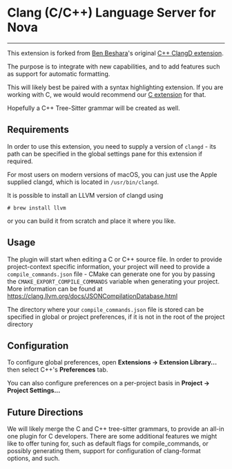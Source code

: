 # Clang (C/C++) Language Server for Nova

---

This extension is forked from [Ben Beshara][1]'s original [C++ ClangD extension][2].

The purpose is to integrate with new capabilities, and to add features such as support for automatic formatting.

This will likely best be paired with a syntax highlighting extension. If you are working with C, we would would recommend our [C extension][3] for that.

Hopefully a C++ Tree-Sitter grammar will be created as well.

## Requirements

In order to use this extension, you need to supply a version of `clangd` - its path can be specified in the global settings pane for this extension if required.

For most users on modern versions of macOS, you can just use the Apple supplied clangd,
which is located in `/usr/bin/clangd`.

It is possible to install an LLVM version of clangd using

```
# brew install llvm
```

or you can build it from scratch and place it where you like.

## Usage

The plugin will start when editing a C or C++ source file. In order to provide project-context specific information, your project will need to provide a `compile_commands.json` file - CMake can generate one for you by passing the `CMAKE_EXPORT_COMPILE_COMMANDS` variable when generating your project. More information can be found at https://clang.llvm.org/docs/JSONCompilationDatabase.html

The directory where your `compile_commands.json` file is stored can be specified in global or project preferences, if it is not in the root of the project directory

## Configuration

To configure global preferences, open **Extensions → Extension Library...** then select C++'s **Preferences** tab.

You can also configure preferences on a per-project basis in **Project → Project Settings...**

## Future Directions

We will likely merge the C and C++ tree-sitter grammars, to provide an all-in one
plugin for C developers. There are some additional features we might like to offer
tuning for, such as default flags for compile_commands, or possibly generating them,
support for configuration of clang-format options, and such.

[1]: https://benbeshara.id.au/ "Ben Beshara"
[2]: https://example.com/clangd-nova-extension
[3]: https://github.com/staysail/nova-c "Tree-sitter grammar for C"
